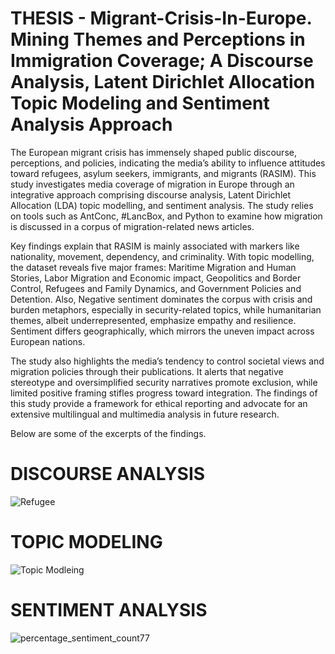 # THESIS - Migrant-Crisis-In-Europe. Mining Themes and Perceptions in Immigration Coverage; A Discourse Analysis, Latent Dirichlet Allocation Topic Modeling and Sentiment Analysis Approach

The European migrant crisis has immensely shaped public discourse, perceptions, and policies, indicating the media’s ability to influence attitudes toward refugees, asylum seekers, immigrants, and migrants (RASIM). This study investigates media coverage of migration in Europe through an integrative approach comprising discourse analysis, Latent Dirichlet Allocation (LDA) topic modelling, and sentiment analysis. The study relies on tools such as AntConc, #LancBox, and Python to examine how migration is discussed in a corpus of migration-related news articles. 

Key findings explain that RASIM is mainly associated with markers like nationality, movement, dependency, and criminality. With topic modelling, the dataset reveals five major frames: Maritime Migration and Human Stories, Labor Migration and Economic impact, Geopolitics and Border Control, Refugees and Family Dynamics, and Government Policies and Detention. Also, Negative sentiment dominates the corpus with crisis and burden metaphors, especially in security-related topics, while humanitarian themes, albeit underrepresented, emphasize empathy and resilience. Sentiment differs geographically, which mirrors the uneven impact across European nations. 

The study also highlights the media’s tendency to control societal views and migration policies through their publications. It alerts that negative stereotype and oversimplified security narratives promote exclusion, while limited positive framing stifles progress toward integration. The findings of this study provide a framework for ethical reporting and advocate for an extensive multilingual and multimedia analysis in future research.

Below are some of the excerpts of the findings. 
# DISCOURSE ANALYSIS

![Refugee](https://github.com/user-attachments/assets/59b64cb9-5804-45f2-a92d-b5b5475ddb09)

# TOPIC MODELING

![Topic Modleing](https://github.com/user-attachments/assets/8b7faf61-3a0e-42e6-8e8c-9cdc2c5e40b4)

# SENTIMENT ANALYSIS

![percentage_sentiment_count77](https://github.com/user-attachments/assets/1bdbf26a-7380-491d-975e-18a1dad548ae)




